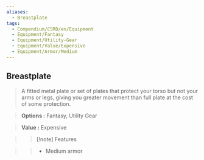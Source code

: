```yaml
---
aliases:
  - Breastplate
tags:
  - Compendium/CSRD/en/Equipment
  - Equipment/Fantasy
  - Equipment/Utility-Gear
  - Equipment/Value/Expensive
  - Equipment/Armor/Medium
---
```

  
    
## Breastplate    
    
>A fitted metal plate or set of plates that protect your torso but not your arms or legs, giving you greater movement than full plate at the cost of some protection.    
> **Options :** Fantasy, Utility Gear    
> **Value :** Expensive    
>>[!note] Features    
>> - Medium armor